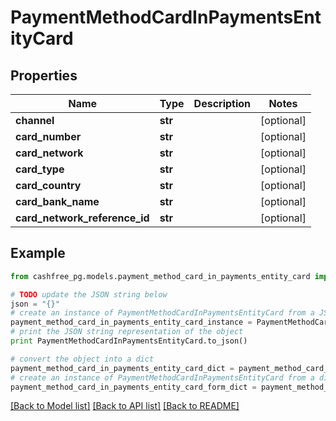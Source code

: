 # PaymentMethodCardInPaymentsEntityCard


## Properties
Name | Type | Description | Notes
------------ | ------------- | ------------- | -------------
**channel** | **str** |  | [optional] 
**card_number** | **str** |  | [optional] 
**card_network** | **str** |  | [optional] 
**card_type** | **str** |  | [optional] 
**card_country** | **str** |  | [optional] 
**card_bank_name** | **str** |  | [optional] 
**card_network_reference_id** | **str** |  | [optional] 

## Example

```python
from cashfree_pg.models.payment_method_card_in_payments_entity_card import PaymentMethodCardInPaymentsEntityCard

# TODO update the JSON string below
json = "{}"
# create an instance of PaymentMethodCardInPaymentsEntityCard from a JSON string
payment_method_card_in_payments_entity_card_instance = PaymentMethodCardInPaymentsEntityCard.from_json(json)
# print the JSON string representation of the object
print PaymentMethodCardInPaymentsEntityCard.to_json()

# convert the object into a dict
payment_method_card_in_payments_entity_card_dict = payment_method_card_in_payments_entity_card_instance.to_dict()
# create an instance of PaymentMethodCardInPaymentsEntityCard from a dict
payment_method_card_in_payments_entity_card_form_dict = payment_method_card_in_payments_entity_card.from_dict(payment_method_card_in_payments_entity_card_dict)
```
[[Back to Model list]](../README.md#documentation-for-models) [[Back to API list]](../README.md#documentation-for-api-endpoints) [[Back to README]](../README.md)


